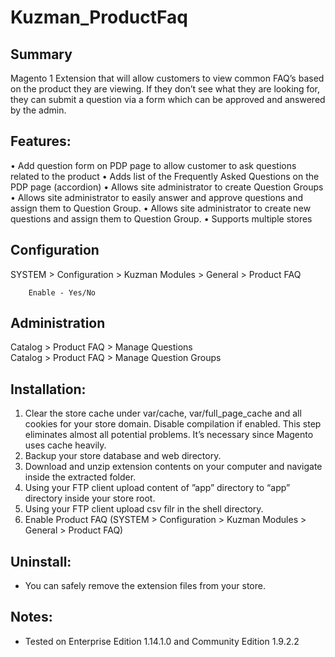 Kuzman_ProductFaq
==========================

Summary
------------------------

Magento 1 Extension that will allow customers to view common FAQ’s based on the product they are viewing.
If they don’t see what they are looking for, they can submit a question via a form which can be approved and answered by the admin. 


Features:
-------------------------

•	Add question form on PDP page to allow customer to ask questions related to the product
•	Adds list of the Frequently Asked Questions on the PDP page (accordion)
•	Allows site administrator to create Question Groups
•	Allows site administrator to easily answer and approve questions and assign them to Question Group.
•	Allows site administrator to create new questions and assign them to Question Group.
•	Supports multiple stores


Configuration
------------------------
 
  SYSTEM > Configuration > Kuzman Modules > General > Product FAQ  
 
        Enable - Yes/No
      

Administration
------------------------

 Catalog > Product FAQ > Manage Questions  
 Catalog > Product FAQ > Manage Question Groups 


Installation:
-------------------------
1. Clear the store cache under var/cache, var/full_page_cache and all cookies for your store domain. Disable compilation if enabled. This step eliminates almost all potential problems. It’s necessary since Magento uses cache heavily.
2. Backup your store database and web directory.
3. Download and unzip extension contents on your computer and navigate inside the extracted folder.
4. Using your FTP client upload content of ”app” directory to “app” directory inside your store root.
5. Using your FTP client upload csv filr in the shell directory.
8. Enable Product FAQ (SYSTEM > Configuration > Kuzman Modules > General > Product FAQ)


Uninstall:
-------------------------
- You can safely remove the extension files from your store.


Notes:
-------------------------
- Tested on Enterprise Edition 1.14.1.0 and Community Edition 1.9.2.2
